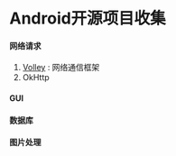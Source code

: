 # Android开源项目收集
#### 网络请求

1. [Volley](https://github.com/mcxiaoke/android-volley.git) : 网络通信框架
2. OkHttp

#### GUI
#### 数据库
#### 图片处理
#### 
